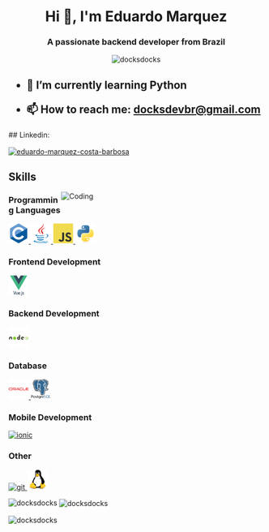 <h1 align="center">Hi 👋, I'm Eduardo Marquez</h1>
<h3 align="center">A passionate backend developer from Brazil</h3>

<p align="center"> <img src="https://komarev.com/ghpvc/?username=docksdocks&label=Profile%20views&color=0e75b6&style=flat" alt="docksdocks" /> </p>

<h2 align="left">
  
- 🌱 I’m currently learning <b>Python</b>

- 📫 How to reach me: **docksdevbr@gmail.com**




</h2>
## Linkedin:
<p align="left">
<a href="https://linkedin.com/in/eduardo-marquez-costa-barbosa" target="blank"><img align="center" src="https://raw.githubusercontent.com/rahuldkjain/github-profile-readme-generator/master/src/images/icons/Social/linked-in-alt.svg" alt="eduardo-marquez-costa-barbosa" height="30" width="40" /></a>
</p>
  
<h2 align="left"> Skills </h2>
<img align="right" alt="Coding" width="400" src="https://i.pinimg.com/originals/e4/26/70/e426702edf874b181aced1e2fa5c6cde.gif">

<h3 align="left">Programming Languages</h3>
<p align="left">

<a href="https://www.cprogramming.com/" target="_blank" rel="noreferrer"> <img src="https://raw.githubusercontent.com/devicons/devicon/master/icons/c/c-original.svg" alt="c" width="40" height="40"/> </a><a href="https://www.java.com" target="_blank" rel="noreferrer"> <img src="https://raw.githubusercontent.com/devicons/devicon/master/icons/java/java-original.svg" alt="java" width="40" height="40"/> </a> <a href="https://developer.mozilla.org/en-US/docs/Web/JavaScript" target="_blank" rel="noreferrer"> <img src="https://raw.githubusercontent.com/devicons/devicon/master/icons/javascript/javascript-original.svg" alt="javascript" width="40" height="40"/> </a> <a href="https://www.python.org" target="_blank" rel="noreferrer"> <img src="https://raw.githubusercontent.com/devicons/devicon/master/icons/python/python-original.svg" alt="python" width="40" height="40"/> </a>
</p>
<h3 align="left">Frontend Development</h3>
<p align="left">
<a href="https://vuejs.org/" target="_blank" rel="noreferrer"> <img src="https://raw.githubusercontent.com/devicons/devicon/master/icons/vuejs/vuejs-original-wordmark.svg" alt="vuejs" width="40" height="40"/> </a> 
  
<h3 align="left">Backend Development</h3>
<p align="left">
<a href="https://nodejs.org" target="_blank" rel="noreferrer"> <img src="https://raw.githubusercontent.com/devicons/devicon/master/icons/nodejs/nodejs-original-wordmark.svg" alt="nodejs" width="40" height="40"/> </a>
</p>
<h3 align="left">Database</h3>
<p align="left">
<a href="https://www.oracle.com/" target="_blank" rel="noreferrer"> <img src="https://raw.githubusercontent.com/devicons/devicon/master/icons/oracle/oracle-original.svg" alt="oracle" width="40" height="40"/> </a> <a href="https://www.postgresql.org" target="_blank" rel="noreferrer"> <img src="https://raw.githubusercontent.com/devicons/devicon/master/icons/postgresql/postgresql-original-wordmark.svg" alt="postgresql" width="40" height="40"/> </a> 
</p>
<h3 align="left">Mobile Development</h3>
<p align="left">
<a href="https://ionicframework.com" target="_blank" rel="noreferrer"> <img src="https://upload.wikimedia.org/wikipedia/commons/d/d1/Ionic_Logo.svg" alt="ionic" width="40" height="40"/> </a>
</p>
<h3 align="left">Other</h3>
<p align="left">
<a href="https://git-scm.com/" target="_blank" rel="noreferrer"> <img src="https://www.vectorlogo.zone/logos/git-scm/git-scm-icon.svg" alt="git" width="40" height="40"/> </a>
<a href="https://www.linux.org/" target="_blank" rel="noreferrer"> <img src="https://raw.githubusercontent.com/devicons/devicon/master/icons/linux/linux-original.svg" alt="linux" width="40" height="40"/> </a>
</p>
 



<p><img align="left" src="https://github-readme-stats.vercel.app/api/top-langs?username=docksdocks&show_icons=true&locale=en&layout=compact" alt="docksdocks"/></p>

<p>&nbsp;<img align="center" src="https://github-readme-stats.vercel.app/api?username=docksdocks&show_icons=true&locale=en" alt="docksdocks"/> </p>

<p><img align="center" src="https://github-readme-streak-stats.herokuapp.com/?user=docksdocks&" alt="docksdocks" /></p>
